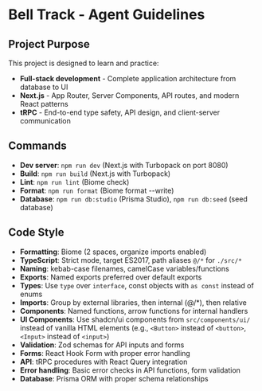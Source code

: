 # Bell Track - Agent Guidelines

## Project Purpose
This project is designed to learn and practice:
- **Full-stack development** - Complete application architecture from database to UI
- **Next.js** - App Router, Server Components, API routes, and modern React patterns
- **tRPC** - End-to-end type safety, API design, and client-server communication

## Commands
- **Dev server**: `npm run dev` (Next.js with Turbopack on port 8080)
- **Build**: `npm run build` (Next.js with Turbopack)
- **Lint**: `npm run lint` (Biome check)
- **Format**: `npm run format` (Biome format --write)
- **Database**: `npm run db:studio` (Prisma Studio), `npm run db:seed` (seed database)

## Code Style
- **Formatting**: Biome (2 spaces, organize imports enabled)
- **TypeScript**: Strict mode, target ES2017, path aliases `@/*` for `./src/*`
- **Naming**: kebab-case filenames, camelCase variables/functions
- **Exports**: Named exports preferred over default exports
- **Types**: Use `type` over `interface`, const objects with `as const` instead of enums
- **Imports**: Group by external libraries, then internal (@/*), then relative
- **Components**: Named functions, arrow functions for internal handlers
- **UI Components**: Use shadcn/ui components from `src/components/ui/` instead of vanilla HTML elements (e.g., `<Button>` instead of `<button>`, `<Input>` instead of `<input>`)
- **Validation**: Zod schemas for API inputs and forms
- **Forms**: React Hook Form with proper error handling
- **API**: tRPC procedures with React Query integration
- **Error handling**: Basic error checks in API functions, form validation
- **Database**: Prisma ORM with proper schema relationships